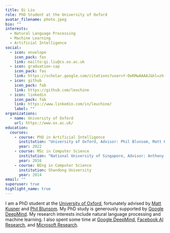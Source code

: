 ```yaml
---
title: Qi Liu
role: PhD Student at the University of Oxford
avatar_filename: photo.jpeg
bio: ""
interests:
  - Natural Language Processing
  - Machine Learning
  - Artificial Intelligence
social:
  - icon: envelope
    icon_pack: fas
    link: mailto:qi.liu@cs.ox.ac.uk
  - icon: graduation-cap
    icon_pack: fas
    link: https://scholar.google.com/citations?user=Y-OeKMwAAAAJ&hl=zh-CN
  - icon: github
    icon_pack: fab
    link: https://github.com/leuchine
  - icon: linkedin
    icon_pack: fab
    link: https://www.linkedin.com/in/leuchine/
    label: ""
organizations:
  - name: University of Oxford
    url: https://www.ox.ac.uk/
education:
  courses:
    - course: PhD in Artificial Intelligence
      institution: "University of Oxford, Advisor: Phil Blunsom, Matt Kusner"
      year: 2022
    - course: MSc in Computer Science
      institution: "National University of Singapore, Advisor: Anthony K.H. Tung"
      year: 2016
    - course: BEng in Computer Science
      institution: Shandong University
      year: 2014
email: ""
superuser: true
highlight_name: true
---
```

I am a PhD student at the <a href="http://www.ox.ac.uk/">University of Oxford</a>, fortunately advised by <a href="http://mkusner.github.io/">Matt Kusner</a> and <a href="https://www.cs.ox.ac.uk/people/phil.blunsom/">Phil Blunsom</a>. My PhD study is generously supported by <a href="https://deepmind.com/">Google DeepMind</a>. My  research interests include natural language processing and machine learning. I also spent some time at <a href="https://deepmind.com/">Google DeepMind</a>, <a href="https://research.facebook.com/">Facebook AI Research</a>, and <a href="https://www.microsoft.com/en-us/research/">Microsoft Research</a>.